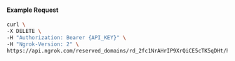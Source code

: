 <!-- Code generated for API Clients. DO NOT EDIT. -->

#### Example Request

```bash
curl \
-X DELETE \
-H "Authorization: Bearer {API_KEY}" \
-H "Ngrok-Version: 2" \
https://api.ngrok.com/reserved_domains/rd_2fc1NrAHrIP9XrQiCE5cTK5qDHt/https_endpoint_configuration
```

